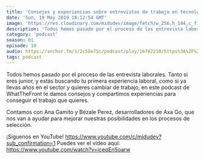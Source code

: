 ```yaml
---
title: 'Consejos y experiencias sobre entrevistas de trabajo en tecnología - 01x10'
date: 'Sun, 19 May 2019 18:12:54 GMT'
image: 'https://res.cloudinary.com/midudev/image/fetch/w_256,h_144,c_fill,f_auto/https://d3t3ozftmdmh3i.cloudfront.net/staging/podcast_uploaded_episode/7340239/21b3f3f7ca038f4b.jpeg'
description: 'Todos hemos pasado por el proceso de las entrevista laborales. Tanto si eres junior, y estás buscando tu primera experiencia laboral, como si ya llevas años en el sector y quieres '
category: 'podcast'
season: 01
episode: 10
audio: https://anchor.fm/s/2c58e75c/podcast/play/16702210/https%3A%2F%2Fd3ctxlq1ktw2nl.cloudfront.net%2Fstaging%2F2020-6-17%2F90903086-44100-2-2ef6ec5ac5fef0e0.mp3
tags: podcast
---
```


Todos hemos pasado por el proceso de las entrevista laborales. Tanto si eres junior, y estás buscando tu primera experiencia laboral, como si ya llevas años en el sector y quieres cambiar de trabajo, en este podcast de WhatTheFront te damos consejos y compartimos experiencias para conseguir el trabajo que quieres.

Contamos con Ana Gamito y Bézale Perez, desarrolladores de Axa Go, que nos van a ayudar para mejorar nuestras posibilidades en los procesos de selección.

¡Síguenos en YouTube! https://www.youtube.com/c/midudev?sub_confirmation=1
Puedes ver el vídeo aquí: https://www.youtube.com/watch?v=iceqEn5oarw

